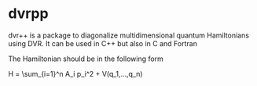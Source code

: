 # dvrpp
dvr++ is a package to diagonalize multidimensional quantum Hamiltonians using DVR.
It can be used in C++ but also in C and Fortran

The Hamiltonian should be in the following form

H = \sum_{i=1}^n A_i p_i^2 + V(q_1,...,q_n)

